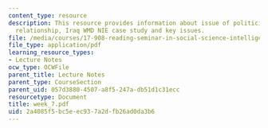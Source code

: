```yaml
---
content_type: resource
description: This resource provides information about issue of politicization, historical
  relationship, Iraq WMD NIE case study and key issues.
file: /media/courses/17-908-reading-seminar-in-social-science-intelligence-and-national-security-fall-2005/2a4085f5bc5eec937a2dfb26ad0da3b6_week_7.pdf
file_type: application/pdf
learning_resource_types:
- Lecture Notes
ocw_type: OCWFile
parent_title: Lecture Notes
parent_type: CourseSection
parent_uid: 057d3880-4507-a8f5-247a-db51d1c31ecc
resourcetype: Document
title: week_7.pdf
uid: 2a4085f5-bc5e-ec93-7a2d-fb26ad0da3b6
---
```


